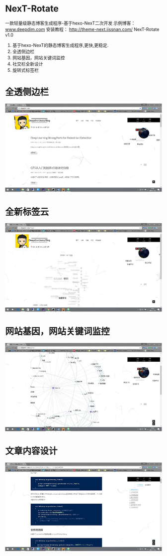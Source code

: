 # NexT-Rotate
一款轻量级静态博客生成程序-基于hexo-NexT二次开发
示例博客： www.deepdim.com
安装教程： http://theme-next.iissnan.com/
NexT-Rotate v1.0

1.  基于hexo-NexT的静态博客生成程序,更快,更稳定.
2.  全透侧边栏
3.  网站基因，网站关键词监控
4.  社交栏全新设计
5.  旋转式标签栏

# 全透侧边栏

![image](https://github.com/unsky/NexT-Rotate/blob/master/n1.jpg)

# 全新标签云

![image](https://github.com/unsky/NexT-Rotate/blob/master/n2.jpg)
# 网站基因，网站关键词监控

![image](https://github.com/unsky/NexT-Rotate/blob/master/n3.jpg)
# 文章内容设计
![image](https://github.com/unsky/NexT-Rotate/blob/master/n4.jpg)
